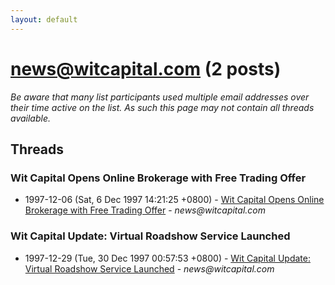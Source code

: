 ```yaml
---
layout: default
---
```


# news@witcapital.com (2 posts)

_Be aware that many list participants used multiple email addresses over their time active on the list. As such this page may not contain all threads available._

## Threads

### Wit Capital Opens Online Brokerage with Free Trading Offer
+ 1997-12-06 (Sat, 6 Dec 1997 14:21:25 +0800) - [Wit Capital Opens Online Brokerage with Free Trading Offer](/archive/1997/12/69b72eb0236eb3528363de292748658d55bdf96eb55953de58ba6388d16fb018) - _news@witcapital.com_

### Wit Capital Update: Virtual Roadshow Service Launched
+ 1997-12-29 (Tue, 30 Dec 1997 00:57:53 +0800) - [Wit Capital Update: Virtual Roadshow Service Launched](/archive/1997/12/45f565eab14daae8f371393941530b7f4c76335f9898c93169849bf4c266c7da) - _news@witcapital.com_

